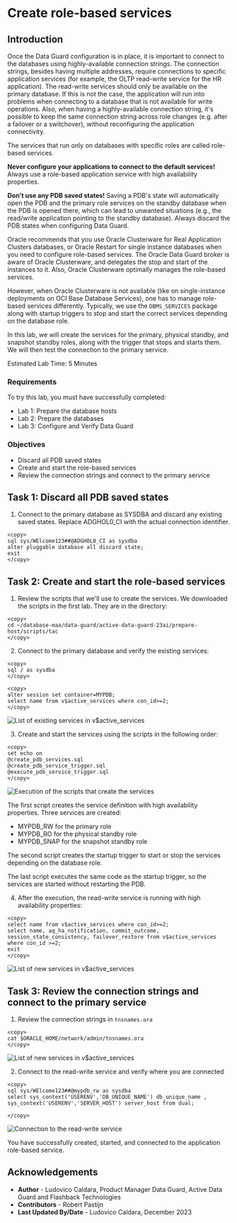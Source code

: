 # Create role-based services

## Introduction

Once the Data Guard configuration is in place, it is important to connect to the databases using highly-available connection strings. The connection strings, besides having multiple addresses, require connections to specific application services (for example, the OLTP read-write service for the HR application). The read-write services should only be available on the primary database. If this is not the case, the application will run into problems when connecting to a database that is not available for write operations.  Also, when having a highly-available connection string, it's possible to keep the same connection string across role changes (e.g. after a failover or a switchover), without reconfiguring the application connectivity.

The services that run only on databases with specific roles are called role-based services.

**Never configure your applications to connect to the default services!** Always use a role-based application service with high availability properties.

**Don't use any PDB saved states!** Saving a PDB's state will automatically open the PDB and the primary role services on the standby database when the PDB is opened there, which can lead to unwanted situations (e.g., the read/write application pointing to the standby database). Always discard the PDB states when configuring Data Guard.

Oracle recommends that you use Oracle Clusterware for Real Application Clusters databases, or Oracle Restart for single instance databases when you need to configure role-based services. The Oracle Data Guard broker is aware of Oracle Clusterware, and delegates the stop and start of the instances to it. Also, Oracle Clusterware optimally manages the role-based services.

However, when Oracle Clusterware is not available (like on single-instance deployments on OCI Base Database Services), one has to manage role-based services differently. Typically, we use the `DBMS_SERVICES` package along with startup triggers to stop and start the correct services depending on the database role.

In this lab, we will create the services for the primary, physical standby, and snapshot standby roles, along with the trigger that stops and starts them. We will then test the connection to the primary service.


Estimated Lab Time: 5 Minutes

### Requirements
To try this lab, you must have successfully completed:
* Lab 1: Prepare the database hosts
* Lab 2: Prepare the databases
* Lab 3: Configure and Verify Data Guard

### Objectives
* Discard all PDB saved states
* Create and start the role-based services
* Review the connection strings and connect to the primary service

## Task 1: Discard all PDB saved states

1. Connect to the primary database as SYSDBA and discard any existing saved states. Replace ADGHOL0_CI with the actual connection identifier.

  ```
  <copy>
  sql sys/WElcome123##@ADGHOL0_CI as sysdba
  alter pluggable database all discard state;
  exit
  </copy>
  ```


## Task 2: Create and start the role-based services

1. Review the scripts that we'll use to create the services. We downloaded the scripts in the first lab. They are in the directory:

  ```
  <copy>
  cd ~/database-maa/data-guard/active-data-guard-23ai/prepare-host/scripts/tac
  </copy>
  ```

2. Connect to the primary database and verify the existing services:

  ```
  <copy>
sql / as sysdba
  </copy>
  ```

  ```
  <copy>
alter session set container=MYPDB;
select name from v$active_services where con_id>=2;
  </copy>
  ```

  ![List of existing services in v$active_services](images/services-before.png)

3. Create and start the services using the scripts in the following order:

  ```
  <copy>
  set echo on
  @create_pdb_services.sql
  @create_pdb_service_trigger.sql
  @execute_pdb_service_trigger.sql
  </copy>
  ```

  ![Execution of the scripts that create the services](images/script-execution.png)

  The first script creates the service definition with high availability properties. Three services are created:
  * MYPDB_RW for the primary role
  * MYPDB_RO for the physical standby role
  * MYPDB_SNAP for the snapshot standby role

  The second script creates the startup trigger to start or stop the services depending on the database role.

  The last script executes the same code as the startup trigger, so the services are started without restarting the PDB.

4. After the execution, the read-write service is running with high availability properties:

  ```
  <copy>
select name from v$active_services where con_id>=2;
select name, aq_ha_notification, commit_outcome, session_state_consistency, failover_restore from v$active_services where con_id >=2;
exit
  </copy>
  ```

  ![List of new services in v$active_services](images/services-after.png)

## Task 3: Review the connection strings and connect to the primary service

1. Review the connection strings in `tnsnames.ora`

  ```
  <copy>
  cat $ORACLE_HOME/network/admin/tnsnames.ora
  </copy>
  ```

  ![List of new services in v$active_services](images/tns-entries.png)

2. Connect to the read-write service and verify where you are connected

  ```
  <copy>
  sql sys/WElcome123##@mypdb_rw as sysdba
  select sys_context('USERENV','DB_UNIQUE_NAME') db_unique_name , sys_context('USERENV','SERVER_HOST') server_host from dual;

  </copy>
  ```

  ![Connection to the read-write service](images/connect.png)

You have successfully created, started, and connected to the application role-based service.

## Acknowledgements

- **Author** - Ludovico Caldara, Product Manager Data Guard, Active Data Guard and Flashback Technologies
- **Contributors** - Robert Pastijn
- **Last Updated By/Date** -  Ludovico Caldara, December 2023
